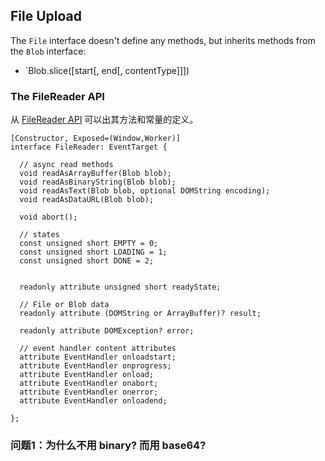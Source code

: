 ## File Upload

The `File` interface doesn't define any methods, but inherits methods from the `Blob` interface:

- `Blob.slice([start[, end[, contentType]]])

### The FileReader API

从 [FileReader API](https://w3c.github.io/FileAPI/#dfn-filereader) 可以出其方法和常量的定义。

```idl
[Constructor, Exposed=(Window,Worker)]
interface FileReader: EventTarget {

  // async read methods
  void readAsArrayBuffer(Blob blob);
  void readAsBinaryString(Blob blob);
  void readAsText(Blob blob, optional DOMString encoding);
  void readAsDataURL(Blob blob);

  void abort();

  // states
  const unsigned short EMPTY = 0;
  const unsigned short LOADING = 1;
  const unsigned short DONE = 2;


  readonly attribute unsigned short readyState;

  // File or Blob data
  readonly attribute (DOMString or ArrayBuffer)? result;

  readonly attribute DOMException? error;

  // event handler content attributes
  attribute EventHandler onloadstart;
  attribute EventHandler onprogress;
  attribute EventHandler onload;
  attribute EventHandler onabort;
  attribute EventHandler onerror;
  attribute EventHandler onloadend;

};
```

### 问题1：为什么不用 binary? 而用 base64?